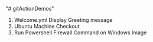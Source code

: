 "# gitActionDemos" 
1) Welcome.yml
    Display Greeting message
2) Ubuntu Machine Checkout
3) Run Powershell Firewall Command on Windows Image